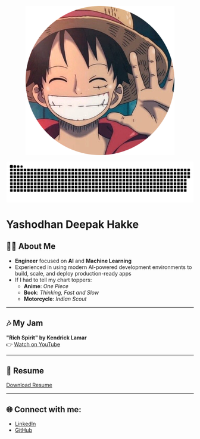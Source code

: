 
<p align="center">
  <img src="https://github.com/boeing23/assets/blob/main/luffy.png" alt="Your Profile Picture" width="400"/>
</p>
<p align="center">
  <img src="https://github.com/boeing23/assets/blob/main/bo.svg" "width="400"/>
</p>

# Yashodhan Deepak Hakke

## 🙋‍♂️ About Me
- **Engineer** focused on **AI** and **Machine Learning**
- Experienced in using modern AI-powered development environments to build, scale, and deploy production-ready apps
- If I had to tell my chart toppers:  
  - **Anime**: *One Piece*  
  - **Book**: *Thinking, Fast and Slow*  
  - **Motorcycle**: *Indian Scout*  

---

## 🎶 My Jam
**"Rich Spirit" by Kendrick Lamar**  
👉 [Watch on YouTube](https://www.youtube.com/watch?v=hl3-ZPg-JAA)

---

## 📄 Resume
[Download Resume](https://github.com/boeing23/assets/blob/main/YashodhanCV11_09.pdf)

---

## 🌐 Connect with me:
- [LinkedIn](https://www.linkedin.com/in/yashodhan-deepak-hakke/)
- [GitHub](https://github.com/boeing23)
